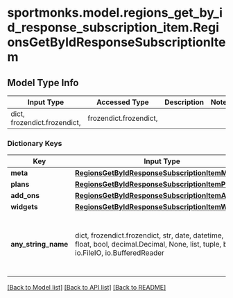 # sportmonks.model.regions_get_by_id_response_subscription_item.RegionsGetByIdResponseSubscriptionItem

## Model Type Info
Input Type | Accessed Type | Description | Notes
------------ | ------------- | ------------- | -------------
dict, frozendict.frozendict,  | frozendict.frozendict,  |  | 

### Dictionary Keys
Key | Input Type | Accessed Type | Description | Notes
------------ | ------------- | ------------- | ------------- | -------------
**meta** | [**RegionsGetByIdResponseSubscriptionItemMeta**](RegionsGetByIdResponseSubscriptionItemMeta.md) | [**RegionsGetByIdResponseSubscriptionItemMeta**](RegionsGetByIdResponseSubscriptionItemMeta.md) |  | [optional] 
**plans** | [**RegionsGetByIdResponseSubscriptionItemPlans**](RegionsGetByIdResponseSubscriptionItemPlans.md) | [**RegionsGetByIdResponseSubscriptionItemPlans**](RegionsGetByIdResponseSubscriptionItemPlans.md) |  | [optional] 
**add_ons** | [**RegionsGetByIdResponseSubscriptionItemAddOns**](RegionsGetByIdResponseSubscriptionItemAddOns.md) | [**RegionsGetByIdResponseSubscriptionItemAddOns**](RegionsGetByIdResponseSubscriptionItemAddOns.md) |  | [optional] 
**widgets** | [**RegionsGetByIdResponseSubscriptionItemWidgets**](RegionsGetByIdResponseSubscriptionItemWidgets.md) | [**RegionsGetByIdResponseSubscriptionItemWidgets**](RegionsGetByIdResponseSubscriptionItemWidgets.md) |  | [optional] 
**any_string_name** | dict, frozendict.frozendict, str, date, datetime, int, float, bool, decimal.Decimal, None, list, tuple, bytes, io.FileIO, io.BufferedReader | frozendict.frozendict, str, BoolClass, decimal.Decimal, NoneClass, tuple, bytes, FileIO | any string name can be used but the value must be the correct type | [optional]

[[Back to Model list]](../../README.md#documentation-for-models) [[Back to API list]](../../README.md#documentation-for-api-endpoints) [[Back to README]](../../README.md)

